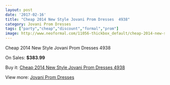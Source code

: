 ```yaml
---
layout: post
date: '2017-02-16'
title: "Cheap 2014 New Style Jovani Prom Dresses  4938"
category: Jovani Prom Dresses
tags: ["party","cheap","discount","formal","prom"]
image: http://www.neoformal.com/11056-thickbox_default/cheap-2014-new-style-jovani-prom-dresses-4938.jpg
---
```

Cheap 2014 New Style Jovani Prom Dresses  4938

On Sales: **$383.99**
<a href="https://www.neoformal.com/en/jovani-prom-dresses-2014/3926-cheap-2014-new-style-jovani-prom-dresses-4938.html"><amp-img layout="responsive" width="600" height="600" src="//www.neoformal.com/11056-thickbox_default/cheap-2014-new-style-jovani-prom-dresses-4938.jpg" alt="Cheap 2014 New Style Jovani Prom Dresses  4938 0" /></a>
<a href="https://www.neoformal.com/en/jovani-prom-dresses-2014/3926-cheap-2014-new-style-jovani-prom-dresses-4938.html"><amp-img layout="responsive" width="600" height="600" src="//www.neoformal.com/11057-thickbox_default/cheap-2014-new-style-jovani-prom-dresses-4938.jpg" alt="Cheap 2014 New Style Jovani Prom Dresses  4938 1" /></a>

Buy it: [Cheap 2014 New Style Jovani Prom Dresses  4938](https://www.neoformal.com/en/jovani-prom-dresses-2014/3926-cheap-2014-new-style-jovani-prom-dresses-4938.html "Cheap 2014 New Style Jovani Prom Dresses  4938")

View more: [Jovani Prom Dresses](https://www.neoformal.com/en/53-jovani-prom-dresses-2014 "Jovani Prom Dresses")